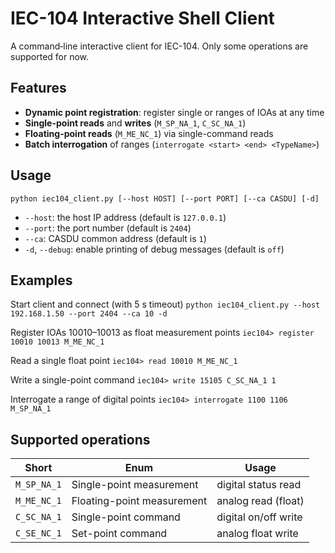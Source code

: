 # IEC-104 Interactive Shell Client

A command‐line interactive client for IEC-104. Only some operations are supported for now.

## Features

- **Dynamic point registration**: register single or ranges of IOAs at any time  
- **Single-point reads** and **writes** (`M_SP_NA_1`, `C_SC_NA_1`)  
- **Floating-point reads** (`M_ME_NC_1`) via single-command reads  
- **Batch interrogation** of ranges (`interrogate <start> <end> <TypeName>`)

## Usage

``python iec104_client.py [--host HOST] [--port PORT] [--ca CASDU] [-d]``

* `--host`: the host IP address (default is `127.0.0.1`)
* `--port`: the port number (default is `2404`)
* `--ca`: CASDU common address (default is `1`)
* `-d`, `--debug`: enable printing of debug messages (default is `off`)

## Examples

Start client and connect (with 5 s timeout)
``python iec104_client.py --host 192.168.1.50 --port 2404 --ca 10 -d``

Register IOAs 10010–10013 as float measurement points
``iec104> register 10010 10013 M_ME_NC_1``

Read a single float point
``iec104> read 10010 M_ME_NC_1``

Write a single-point command
``iec104> write 15105 C_SC_NA_1 1``

Interrogate a range of digital points
``iec104> interrogate 1100 1106 M_SP_NA_1``

## Supported operations

| Short       | Enum                       | Usage                |
| ----------- | -------------------------- | -------------------- |
| `M_SP_NA_1` | Single-point measurement   | digital status read  |
| `M_ME_NC_1` | Floating-point measurement | analog read (float)  |
| `C_SC_NA_1` | Single-point command       | digital on/off write |
| `C_SE_NC_1` | Set-point command          | analog float write   |
